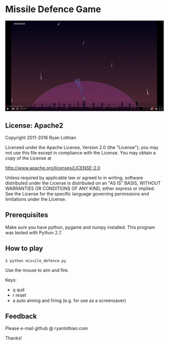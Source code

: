 Missile Defence Game
====================

[![Missile Defence](screenshot.png)](https://www.youtube.com/watch?v=yhg2Uu7OApI)

License: Apache2
-------------
Copyright 2011-2016 Ryan Lothian

Licensed under the Apache License, Version 2.0 (the "License");
you may not use this file except in compliance with the License.
You may obtain a copy of the License at

http://www.apache.org/licenses/LICENSE-2.0

Unless required by applicable law or agreed to in writing, software
distributed under the License is distributed on an "AS IS" BASIS,
WITHOUT WARRANTIES OR CONDITIONS OF ANY KIND, either express or implied.
See the License for the specific language governing permissions and
limitations under the License.
 
Prerequisites
--------------
Make sure you have python, pygame and numpy installed.
This program was tested with Python 2.7.


How to play
-----------

    $ python missile_defence.py

Use the mouse to aim and fire.


Keys:

* q   quit
* r   reset
* a   auto aiming and firing (e.g. for use as a screensaver)

 
Feedback
--------
Please e-mail github @ ryanlothian.com

Thanks!
